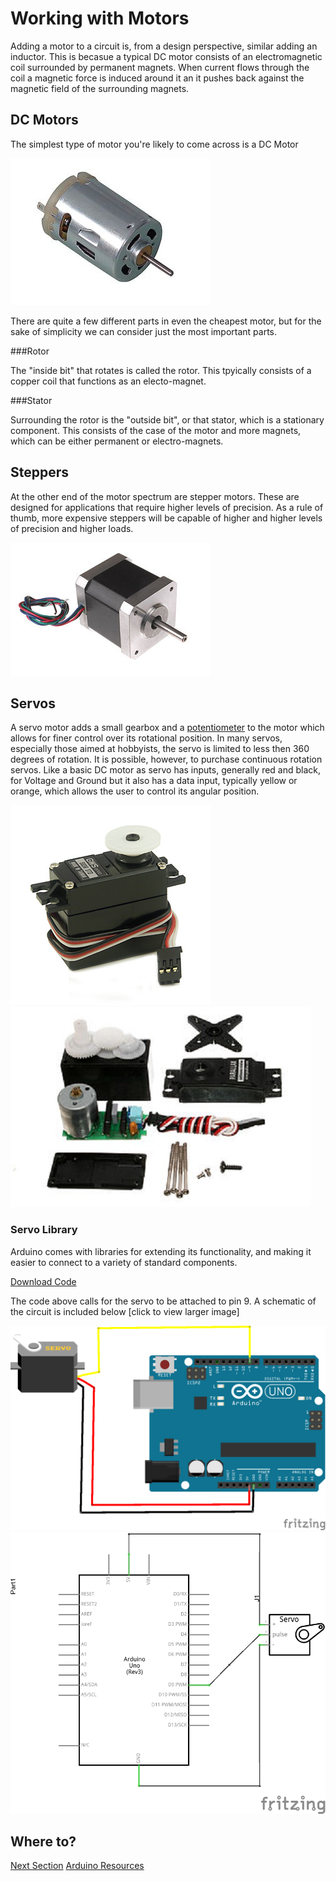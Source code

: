 # Working with Motors

Adding a motor to a circuit is, from a design perspective, similar adding an inductor. This is becasue a typical DC motor consists of an electromagnetic coil surrounded by permanent magnets. When current flows through the coil a magnetic force is induced around it an it pushes back against the magnetic field of the surrounding magnets.

## DC Motors

The simplest type of motor you're likely to come across is a DC Motor

<img src="img/dcMotor_pic.jpg" alt="Pic of Motor" class="img-responsive center-block"> 

There are quite a few different parts in even the cheapest motor, but for the sake of simplicity we can consider just the most important parts.

###Rotor

The "inside bit" that rotates is called the rotor. This tpyically consists of a copper coil that functions as an electo-magnet.

###Stator

Surrounding the rotor is the "outside bit", or that stator, which is a stationary component. This consists of the case of the motor and more magnets, which can be either permanent or electro-magnets. 

## Steppers

At the other end of the motor spectrum are stepper motors. These are designed for applications that require higher levels of precision. As a rule of thumb, more expensive steppers will be capable of higher and higher levels of precision and higher loads. 


<img src="img/Stepper_Motor.jpg" alt="A Stepper Motor">

## Servos
 
A servo motor adds a small gearbox and a [potentiometer](#!parts.md#Potentiometer) to the motor which allows for finer control over its rotational position. In many servos, especially those aimed at hobbyists, the servo is limited to less then 360 degrees of rotation. It is possible, however, to purchase continuous rotation servos. Like a basic DC motor as servo has inputs, generally red and black,  for Voltage and Ground but it also has a data input, typically yellow or orange, which allows the user to control its angular position. 

<img src="img/servo.jpg" alt="A Servo Motor" class="img-responsice"> <img src="img/Exploded_Servo.jpg" alt="Inside a Servo"> 


### Servo Library

Arduino comes with libraries for extending its functionality, and making it easier to connect to a variety of standard components.    


<code data-gist-id="e9585bba4648dd463677"></code>

<a href="https://gist.github.com/domhnallohanlon/e9585bba4648dd463677/download" class="text-success pull-right">Download Code</a><br>

The code above calls for the servo to be attached to pin 9. A schematic of the circuit is included below [click to view larger image]

![Connecting a servo to the Arduino](img/servoCircuit.png "Connecting a servo to the Arduino")
![Schematic](img/servoSchematic.png "Circuit Schematic")


## Where to?
<a href="mdwiki.html#!hbridge.md" class="btn btn-primary"> Next Section</a>  <a href="https://domhnallohanlon.github.io/arduinonotes" class="btn btn-success"> Arduino Resources</a>